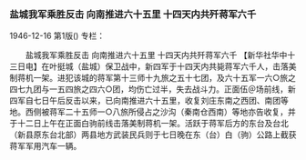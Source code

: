 ### 盐城我军乘胜反击  向南推进六十五里  十四天内共歼蒋军六千

1946-12-16
第1版()
专栏：

　　盐城我军乘胜反击
    向南推进六十五里
    十四天内共歼蒋军六千
    【新华社华中十三日电】在叶挺城（盐城）保卫战中，新四军于十四天内共毙蒋军六千人，击落美制蒋机一架。进犯该城的蒋军第十三师十九旅之五十七团，及六十五军一六○旅之四七九团与一五四旅之四六○团，均伤亡过半，失去战斗力。正面伍＠场前线，新四军自七日午后反击以来，已向南推进六十五里，收复刘庄东南之西团、南团等地。西侧被蒋军二十五师一○八旅所侵占之沙沟（秦南仓西南）等地亦告收复，并于十二日上午在正面白驹前线击落美制蒋机一架。活跃于蒋军后方的东台及台北（新县原东台北部）两县地方武装民兵则于七日晚在东（台）白（驹）公路上截获蒋军军用汽车一辆。

